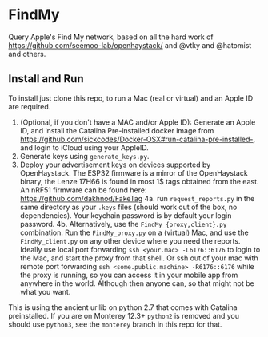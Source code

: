 # FindMy
Query Apple's Find My network, based on all the hard work of https://github.com/seemoo-lab/openhaystack/ and @vtky and @hatomist and others.

## Install and Run
To install just clone this repo, to run a Mac (real or virtual) and an Apple ID are required.

1. (Optional, if you don't have a MAC and/or Apple ID): Generate an Apple ID, and install the Catalina Pre-installed docker image from https://github.com/sickcodes/Docker-OSX#run-catalina-pre-installed-, and login to iCloud using your AppleID.
2. Generate keys using `generate_keys.py`.
3. Deploy your advertisement keys on devices supported by OpenHaystack. The ESP32 firmware is a mirror of the OpenHaystack binary, the Lenze 17H66 is found in most 1$ tags obtained from the east. An nRF51 firmware can be found here: https://github.com/dakhnod/FakeTag
4a. run `request_reports.py` in the same directory as your `.keys` files (should work out of the box, no dependencies). Your keychain password is by default your login password.
4b. Alternatively, use the `FindMy_{proxy,client}.py` combination. Run the `FindMy_proxy.py` on a (virtual) Mac, and use the `FindMy_client.py` on any other device where you need the reports. Ideally use local port forwarding `ssh <your.mac> -L6176::6176` to login to the Mac, and start the proxy from that shell. Or ssh out of your mac with remote port forwarding `ssh <some.public.machine> -R6176::6176` while the proxy is running, so you can access it in your mobile app from anywhere in the world. Although then anyone can, so that might not be what you want.

This is using the ancient urllib on python 2.7 that comes with Catalina preinstalled. If you are on Monterey 12.3+ `python2` is removed and you should use `python3`, see the `monterey` branch in this repo for that.
